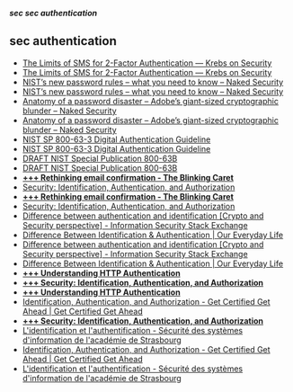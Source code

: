 _**sec sec authentication**_

## sec authentication

- [The Limits of SMS for 2-Factor Authentication — Krebs on Security](http://krebsonsecurity.com/2016/09/the-limits-of-sms-for-2-factor-authentication/)
- [The Limits of SMS for 2-Factor Authentication — Krebs on Security](http://krebsonsecurity.com/2016/09/the-limits-of-sms-for-2-factor-authentication/)
- [NIST’s new password rules – what you need to know – Naked Security](https://nakedsecurity.sophos.com/2016/08/18/nists-new-password-rules-what-you-need-to-know/)
- [NIST’s new password rules – what you need to know – Naked Security](https://nakedsecurity.sophos.com/2016/08/18/nists-new-password-rules-what-you-need-to-know/)
- [Anatomy of a password disaster – Adobe’s giant-sized cryptographic blunder – Naked Security](https://nakedsecurity.sophos.com/2013/11/04/anatomy-of-a-password-disaster-adobes-giant-sized-cryptographic-blunder/)
- [Anatomy of a password disaster – Adobe’s giant-sized cryptographic blunder – Naked Security](https://nakedsecurity.sophos.com/2013/11/04/anatomy-of-a-password-disaster-adobes-giant-sized-cryptographic-blunder/)
- [NIST SP 800-63-3 Digital Authentication Guideline](https://pages.nist.gov/800-63-3/)
- [NIST SP 800-63-3 Digital Authentication Guideline](https://pages.nist.gov/800-63-3/)
- [DRAFT NIST Special Publication 800-63B](https://pages.nist.gov/800-63-3/sp800-63b.html#sec10)
- [DRAFT NIST Special Publication 800-63B](https://pages.nist.gov/800-63-3/sp800-63b.html#sec10)
- [**+++ Rethinking email confirmation - The Blinking Caret**](http://www.blinkingcaret.com/2016/12/07/rethinking-email-confirmation/)
- [Security: Identification, Authentication, and Authorization](https://danielmiessler.com/blog/security-identification-authentication-and-authorization/#gs.nHqtRLI)
- [**+++ Rethinking email confirmation - The Blinking Caret**](http://www.blinkingcaret.com/2016/12/07/rethinking-email-confirmation/)
- [Security: Identification, Authentication, and Authorization](https://danielmiessler.com/blog/security-identification-authentication-and-authorization/#gs.nHqtRLI)
- [Difference between authentication and identification [Crypto and Security perspective] - Information Security Stack Exchange](http://security.stackexchange.com/questions/10933/difference-between-authentication-and-identification-crypto-and-security-perspe)
- [Difference Between Identification & Authentication | Our Everyday Life](http://techin.oureverydaylife.com/difference-between-identification-authentication-3471.html)
- [Difference between authentication and identification [Crypto and Security perspective] - Information Security Stack Exchange](http://security.stackexchange.com/questions/10933/difference-between-authentication-and-identification-crypto-and-security-perspe)
- [Difference Between Identification & Authentication | Our Everyday Life](http://techin.oureverydaylife.com/difference-between-identification-authentication-3471.html)
- [**+++ Understanding HTTP Authentication**](https://msdn.microsoft.com/en-us/library/ms789031(v=vs.110).aspx)
- [**+++ Security: Identification, Authentication, and Authorization**](https://danielmiessler.com/blog/security-identification-authentication-and-authorization/)
- [**+++ Understanding HTTP Authentication**](https://msdn.microsoft.com/en-us/library/ms789031(v=vs.110).aspx)
- [Identification, Authentication, and Authorization - Get Certified Get Ahead | Get Certified Get Ahead](http://blogs.getcertifiedgetahead.com/identification-authentication-authorization/)
- [**+++ Security: Identification, Authentication, and Authorization**](https://danielmiessler.com/blog/security-identification-authentication-and-authorization/)
- [L'identification et l'authentification - Sécurité des systèmes d'information de l'académie de Strasbourg](https://ssi.ac-strasbourg.fr/bonnes-pratiques/recommandations/lidentification-et-lauthentification/)
- [Identification, Authentication, and Authorization - Get Certified Get Ahead | Get Certified Get Ahead](http://blogs.getcertifiedgetahead.com/identification-authentication-authorization/)
- [L'identification et l'authentification - Sécurité des systèmes d'information de l'académie de Strasbourg](https://ssi.ac-strasbourg.fr/bonnes-pratiques/recommandations/lidentification-et-lauthentification/)
